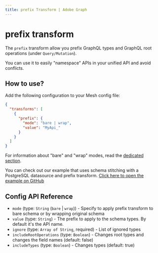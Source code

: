 ```yaml
---
title: prefix Transform | Adobe Graph
---
```


# prefix transform

The `prefix` transform allow you prefix GraphQL types and GraphQL root operations (under `Query/Mutation`).

You can use it to easily "namespace" APIs in your unified API and avoid conflicts.

## How to use?

Add the following configuration to your Mesh config file:

```json
{
  "transforms": [
    {
      "prefix": {
        "mode": "bare | wrap",
        "value": "MyApi_"
      }
    }
  ]
}
```
<InlineAlert variant="info" slots="text"/>

For information about "bare" and "wrap" modes, read the [dedicated section](/reference/transforms/index.md#two-different-modes).

<InlineAlert variant="info" slots="text"/>

You can check out our example that uses schema stitching with a PostgreSQL datasource and prefix transform.
[Click here to open the example on GitHub](https://github.com/Urigo/graphql-mesh/tree/master/examples/postgres-geodb)

## Config API Reference

-  `mode` (type: `String` (`bare` | `wrap`)) - Specify to apply prefix transform to bare schema or by wrapping original schema
-  `value` (type: `String`) - The prefix to apply to the schema types. By default it's the API name.
-  `ignore` (type: `Array of String`, required) - List of ignored types
-  `includeRootOperations` (type: `Boolean`) - Changes root types and changes the field names (default: false)
-  `includeTypes` (type: `Boolean`) - Changes types (default: true)
